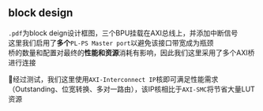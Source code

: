 ## block design
```.pdf```为block deign设计框图，三个BPU挂载在AXI总线上，并添加中断信号   
这里我们启用了**多个**```PL-PS Master port```以避免该接口带宽成为瓶颈    
桥的数量和配置对最终的**性能和资源**消耗有影响，因此我们这里采用了多个AXI桥进行连接      

:rocket:经过测试，我们这里使用```AXI-Interconnect IP```核即可满足性能需求（Outstanding、位宽转换、多对一路由），该IP核相比于```AXI-SMC```将节省大量LUT资源    


